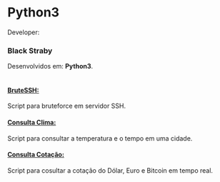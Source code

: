 # Python3
Developer: <h3>Black Straby</h3>
Desenvolvidos em: <b>Python3</b>.<br>
<br>

<h4><a href="https://github.com/blackstraby/python/blob/master/bruteSSH.py"> BruteSSH: </a></h4>
<p>Script para bruteforce em servidor SSH. </p>

<h4><a href="https://github.com/blackstraby/python/blob/master/consulta_clima.py" >Consulta Clima: </a></h4>
<p>Script para consultar a temperatura e o tempo em uma cidade. </p>

<h4><a href="https://github.com/blackstraby/python/blob/master/consulta_cotacao.py" >Consulta Cotação: </a></h4>
<p>Script para cosultar a cotação do Dólar, Euro e Bitcoin em tempo real. </p>
